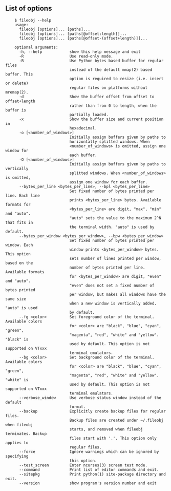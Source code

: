 ## List of options

        $ fileobj --help
        usage: 
          fileobj [options]... [paths]...
          fileobj [options]... [paths[@offset:length]]...
          fileobj [options]... [paths[@offset-(offset+length)]]...
        
        optional arguments:
          -h, --help            show this help message and exit
          -R                    Use read-only mode.
          -B                    Use Python bytes based buffer for regular files
                                instead of the default mmap(2) based buffer. This
                                option is required to resize (i.e. insert or delete)
                                regular files on platforms without mremap(2).
          -d                    Show the buffer offset from offset to offset+length
                                rather than from 0 to length, when the buffer is
                                partially loaded.
          -x                    Show the buffer size and current position in
                                hexadecimal.
          -o [<number_of_windows>]
                                Initially assign buffers given by paths to
                                horizontally splitted windows. When
                                <number_of_windows> is omitted, assign one window for
                                each buffer.
          -O [<number_of_windows>]
                                Initially assign buffers given by paths to vertically
                                splitted windows. When <number_of_windows> is omitted,
                                assign one window for each buffer.
          --bytes_per_line <bytes_per_line>, --bpl <bytes_per_line>
                                Set fixed number of bytes printed per line. Each line
                                prints <bytes_per_line> bytes. Available formats for
                                <bytes_per_line> are digit, "max", "min" and "auto".
                                "auto" sets the value to the maximum 2^N that fits in
                                the terminal width. "auto" is used by default.
          --bytes_per_window <bytes_per_window>, --bpw <bytes_per_window>
                                Set fixed number of bytes printed per window. Each
                                window prints <bytes_per_window> bytes. This option
                                sets number of lines printed per window, based on the
                                number of bytes printed per line. Available formats
                                for <bytes_per_window> are digit, "even" and "auto".
                                "even" does not set a fixed number of bytes printed
                                per window, but makes all windows have the same size
                                when a new window is vertically added. "auto" is used
                                by default.
          --fg <color>          Set foreground color of the terminal. Available colors
                                for <color> are "black", "blue", "cyan", "green",
                                "magenta", "red", "white" and "yellow". "black" is
                                used by default. This option is not supported on VTxxx
                                terminal emulators.
          --bg <color>          Set background color of the terminal. Available colors
                                for <color> are "black", "blue", "cyan", "green",
                                "magenta", "red", "white" and "yellow". "white" is
                                used by default. This option is not supported on VTxxx
                                terminal emulators.
          --verbose_window      Use verbose status window instead of the default
                                format.
          --backup              Explicitly create backup files for regular files.
                                Backup files are created under ~/.fileobj when fileobj
                                starts, and removed when fileobj terminates. Backup
                                files start with '.'. This option only applies to
                                regular files.
          --force               Ignore warnings which can be ignored by specifying
                                this option.
          --test_screen         Enter ncurses(3) screen test mode.
          --command             Print list of editor commands and exit.
          --sitepkg             Print python(1) site-package directory and exit.
          --version             show program's version number and exit
